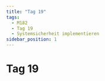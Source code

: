 ```yaml
---
title: "Tag 19"
tags:
  - M182
  - Tag 19
  - Systemsicherheit implementieren
sidebar_position: 1
---
```


# Tag 19
